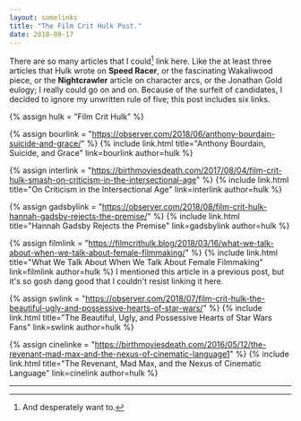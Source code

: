 ```yaml
---
layout: somelinks
title: "The Film Crit Hulk Post."
date: 2018-09-17
---
```


There are so many articles that I could[^1] link here.
Like the at least three articles that Hulk wrote on __Speed Racer__, or the fascinating Wakaliwood piece, or the __Nightcrawler__ article on character arcs, or the Jonathan Gold eulogy; I really could go on and on.
Because of the surfeit of candidates, I decided to ignore my unwritten rule of five; this post includes six links.

{% assign hulk = "Film Crit Hulk" %}

{% assign bourlink = "https://observer.com/2018/06/anthony-bourdain-suicide-and-grace/" %}
{% include link.html title="Anthony Bourdain, Suicide, and Grace" link=bourlink author=hulk %}
<p></p>

{% assign interlink = "https://birthmoviesdeath.com/2017/08/04/film-crit-hulk-smash-on-criticism-in-the-intersectional-age" %}
{% include link.html title="On Criticism in the Intersectional Age" link=interlink author=hulk %}
<p></p>

{% assign gadsbylink = "https://observer.com/2018/08/film-crit-hulk-hannah-gadsby-rejects-the-premise/" %}
{% include link.html title="Hannah Gadsby Rejects the Premise" link=gadsbylink author=hulk %}
<p></p>

{% assign filmlink = "https://filmcrithulk.blog/2018/03/16/what-we-talk-about-when-we-talk-about-female-filmmaking/" %}
{% include link.html title="What We Talk About When We Talk About Female Filmmaking" link=filmlink author=hulk %}
I mentioned this article in a previous post, but it's so gosh dang good that I couldn't resist linking it here.

{% assign swlink = "https://observer.com/2018/07/film-crit-hulk-the-beautiful-ugly-and-possessive-hearts-of-star-wars/" %}
{% include link.html title="The Beautiful, Ugly, and Possessive Hearts of Star Wars Fans" link=swlink author=hulk %}
<p></p>

{% assign cinelinke = "https://birthmoviesdeath.com/2016/05/12/the-revenant-mad-max-and-the-nexus-of-cinematic-language1" %}
{% include link.html title="The Revenant, Mad Max, and the Nexus of Cinematic Language" link=cinelink author=hulk %}
<p></p>

<hr class="footsep">

[^1]: And desperately want to.
